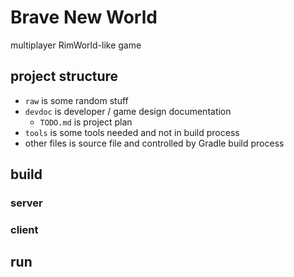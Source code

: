 # Brave New World

multiplayer RimWorld-like game


## project structure

* `raw` is some random stuff
* `devdoc` is developer / game design documentation
    * `TODO.md` is project plan
* `tools` is some tools needed and not in build process
* other files is source file and controlled by Gradle build process

## build

### server

### client


## run
